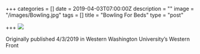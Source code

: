 +++
categories = []
date = 2019-04-03T07:00:00Z
description = ""
image = "/images/Bowling.jpg"
tags = []
title = "Bowling For Beds"
type = "post"

+++
![](/images/Bowling.jpg)

Originally published 4/3/2019 in Western Washington University’s Western Front